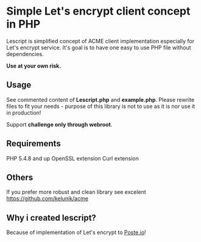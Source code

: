 # Simple Let's encrypt client concept in PHP

Lescript is simplified concept of ACME client implementation especially for Let's encrypt service. It's goal is to have one 
easy to use PHP file without dependencies. 

**Use at your own risk.**

## Usage

See commented content of **Lescript.php** and **example.php**. Please rewrite files to fit your needs - purpose of this library is not to use as it is nor use it in production!

Support **challenge only through webroot**.

## Requirements

PHP 5.4.8 and up
OpenSSL extension
Curl extension

## Others

If you prefer more robust and clean library see excelent https://github.com/kelunik/acme


## Why i created lescript?

Because of implementation of Let's encrypt to [Poste.io](https://poste.io)!
